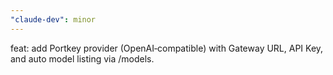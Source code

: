 ```yaml
---
"claude-dev": minor
---
```


feat: add Portkey provider (OpenAI‑compatible) with Gateway URL, API Key, and auto model listing via /models.
